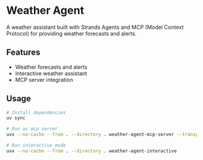 # Weather Agent

A weather assistant built with Strands Agents and MCP (Model Context Protocol) for providing weather forecasts and alerts.

## Features

- Weather forecasts and alerts
- Interactive weather assistant
- MCP server integration

## Usage

```bash
# Install dependencies
uv sync

# Run as mcp server
uvx --no-cache --from . --directory . weather-agent-mcp-server --transport streamable-http

# Run interactive mode
uvx --no-cache --from . --directory . weather-agent-interactive
```
